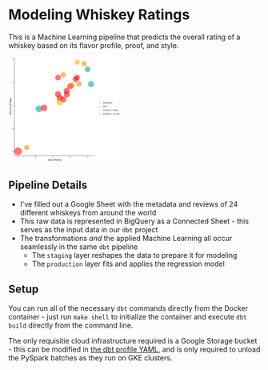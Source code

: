 # Modeling Whiskey Ratings

This is a Machine Learning pipeline that predicts the overall rating of a whiskey based on its flavor profile, proof, and style.

<img src="./plots/lr_results.png" width="45%">

## Pipeline Details
* I've filled out a Google Sheet with the metadata and reviews of 24 different whiskeys from around the world
* This raw data is represented in BigQuery as a Connected Sheet - this serves as the input data in our `dbt` project
* The transformations *and* the applied Machine Learning all occur seamlessly in the same `dbt` pipeline
  * The `staging` layer reshapes the data to prepare it for modeling
  * The `production` layer fits and applies the regression model

## Setup
You can run all of the necessary `dbt` commands directly from the Docker container - just run `make shell` to initialize the container and execute `dbt build` directly from the command line.

The only requisitie cloud infrastructure required is a Google Storage bucket - this can be modified in [the dbt profile YAML](./src/profiles.yml), and is only required to unload the PySpark batches as they run on GKE clusters.